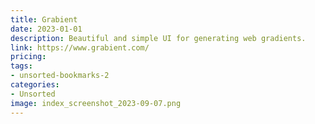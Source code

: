 ```yaml
---
title: Grabient
date: 2023-01-01
description: Beautiful and simple UI for generating web gradients.
link: https://www.grabient.com/
pricing: 
tags: 
- unsorted-bookmarks-2 
categories: 
- Unsorted 
image: index_screenshot_2023-09-07.png
---
```

